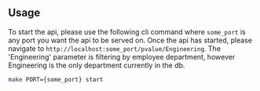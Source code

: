## Usage

To start the api, please use the following cli command where ```some_port``` is any port you want the api to be served on.
Once the api has started, please navigate to ```http://localhost:some_port/pvalue/Engineering```. The 'Engineering'
parameter is filtering by employee department, however Engineering is the only department currently in the db.

```bash
make PORT={some_port} start
```